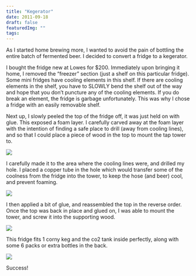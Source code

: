 ```yaml
---
title: "Kegerator"
date: 2011-09-18
draft: false
featuredImg: ""
tags: 
---
```


As I started home brewing more, I wanted to avoid the pain of bottling the entire batch of fermented beer. I decided to convert a fridge to a kegerator.

I bought the fridge new at Lowes for $200. Immediately upon bringing it home, I removed the “freezer” section (just a shelf on this particular fridge). Some mini fridges have cooling elements in this shelf. If there are cooling elements in the shelf, you have to SLOWLY bend the shelf out of the way and hope that you don’t puncture any of the cooling elements. If you do break an element, the fridge is garbage unfortunately. This was why I chose a fridge with an easily removable shelf.

Next up, I slowly peeled the top of the fridge off, it was just held on with glue. This exposed a foam layer. I carefully carved away at the foam layer with the intention of finding a safe place to drill (away from cooling lines), and so that I could place a piece of wood in the top to mount the tap tower to.

![](/kegerator/kegerator1.jpg)

I carefully made it to the area where the cooling lines were, and drilled my hole. I placed a copper tube in the hole which would transfer some of the coolness from the fridge into the tower, to keep the hose (and beer) cool, and prevent foaming.

![](/kegerator/kegerator3.jpg)

I then applied a bit of glue, and reassembled the top in the reverse order. Once the top was back in place and glued on, I was able to mount the tower, and screw it into the supporting wood.

![](/kegerator/kegerator4.jpg)

This fridge fits 1 corny keg and the co2 tank inside perfectly, along with some 6 packs or extra bottles in the back.

![](/kegerator/kegerator2.jpg)

Success!